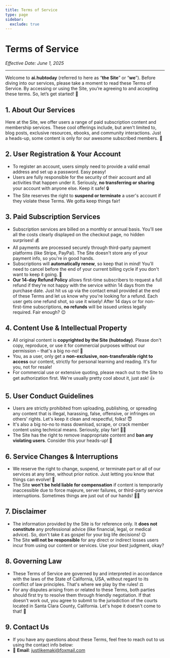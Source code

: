 ```yaml
---
title: Terms of Service
type: page
sidebar:
  exclude: true
---
```

# Terms of Service

*Effective Date: June 1, 2025*

---

Welcome to **ai.hubtoday** (referred to here as “**the Site**” or “**we**”). Before diving into our services, please take a moment to read these Terms of Service. By accessing or using the Site, you’re agreeing to and accepting these terms. So, let’s get started! 👋

## 1. About Our Services
Here at the Site, we offer users a range of paid subscription content and membership services. These cool offerings include, but aren't limited to, blog posts, exclusive resources, ebooks, and community interactions. Just a heads-up, some content is only for our awesome subscribed members. 🌟

## 2. User Registration & Your Account
*   To register an account, users simply need to provide a valid email address and set up a password. Easy peasy!
*   Users are fully responsible for the security of their account and all activities that happen under it. Seriously, **no transferring or sharing** your account with anyone else. Keep it safe! 🔒
*   The Site reserves the right to **suspend or terminate** a user's account if they violate these Terms. We gotta keep things fair!

## 3. Paid Subscription Services
*   Subscription services are billed on a monthly or annual basis. You'll see all the costs clearly displayed on the checkout page, no hidden surprises! 💰
*   All payments are processed securely through third-party payment platforms (like Stripe, PayPal). The Site doesn't store any of your payment info, so you're in good hands.
*   Subscriptions will **automatically renew**, so keep that in mind! You'll need to cancel before the end of your current billing cycle if you don't want to keep it going. 🔄
*   **Our 14-day Refund Policy** allows first-time subscribers to request a full refund if they're not happy with the service within 14 days from the purchase date. Just hit us up via the contact email provided at the end of these Terms and let us know why you're looking for a refund. Each user gets one refund shot, so use it wisely! After 14 days or for non-first-time subscriptions, **no refunds** will be issued unless legally required. Fair enough? 😉

## 4. Content Use & Intellectual Property
*   All original content is **copyrighted by the Site (hubtoday)**. Please don't copy, reproduce, or use it for commercial purposes without our permission – that's a big no-no! 🚫
*   You, as a user, only get a **non-exclusive, non-transferable right to access** our content, strictly for personal learning and reading. It's for you, not for resale!
*   For commercial use or extensive quoting, please reach out to the Site to get authorization first. We're usually pretty cool about it, just ask! 👍

## 5. User Conduct Guidelines
*   Users are strictly prohibited from uploading, publishing, or spreading any content that is illegal, harassing, false, offensive, or infringes on others' rights. Let's keep it clean and respectful, folks! 😇
*   It's also a big no-no to mass download, scrape, or crack member content using technical means. Seriously, play fair! 🙅‍♀️
*   The Site has the right to remove inappropriate content and **ban any violating users**. Consider this your heads-up! 🚨

## 6. Service Changes & Interruptions
*   We reserve the right to change, suspend, or terminate part or all of our services at any time, without prior notice. Just letting you know that things can evolve! 💨
*   The Site **won't be held liable for compensation** if content is temporarily inaccessible due to force majeure, server failures, or third-party service interruptions. Sometimes things are just out of our hands! 🤷‍♂️

## 7. Disclaimer
*   The information provided by the Site is for reference only. It **does not constitute** any professional advice (like financial, legal, or medical advice). So, don't take it as gospel for your big life decisions! 😉
*   The Site **will not be responsible** for any direct or indirect losses users incur from using our content or services. Use your best judgment, okay?

## 8. Governing Law
*   These Terms of Service are governed by and interpreted in accordance with the laws of the State of California, USA, without regard to its conflict of law principles. That's where we play by the rules! ⚖️
*   For any disputes arising from or related to these Terms, both parties should first try to resolve them through friendly negotiation. If that doesn't work out, you agree to submit to the jurisdiction of the courts located in Santa Clara County, California. Let's hope it doesn't come to that! 🤞

## 9. Contact Us
*   If you have any questions about these Terms, feel free to reach out to us using the contact info below:
*   📧 **Email**: [justlikemaki@foxmail.com](mailto:justlikemaki@foxmail.com)